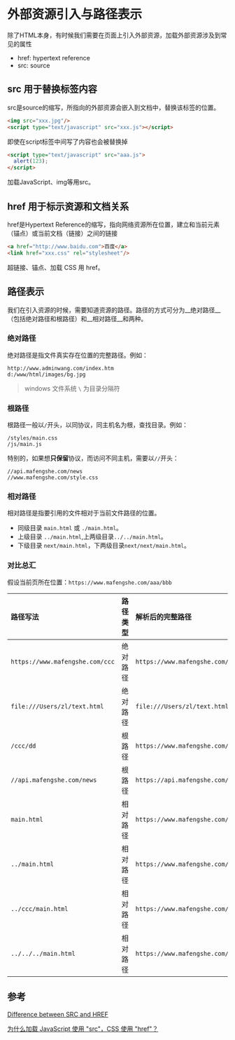 # 外部资源引入与路径表示

除了HTML本身，有时候我们需要在页面上引入外部资源，加载外部资源涉及到常见的属性

* href: hypertext reference
* src: source

## src 用于替换标签内容

src是source的缩写，所指向的外部资源会嵌入到文档中，替换该标签的位置。

```html
<img src="xxx.jpg"/>
<script type="text/javascript" src="xxx.js"></script>
```

即使在script标签中间写了内容也会被替换掉

```html
<script type="text/javascript" src="aaa.js">
  alert(123);
</script>
```

加载JavaScript、img等用src。

## href 用于标示资源和文档关系

href是Hypertext Reference的缩写，指向网络资源所在位置，建立和当前元素（锚点）或当前文档（链接）之间的链接

```html
<a href="http://www.baidu.com">百度</a>
<link href="xxx.css" rel="stylesheet"/>
```

超链接、锚点、加载 CSS 用 href。

## 路径表示

我们在引入资源的时候，需要知道资源的路径。路径的方式可分为__绝对路径__（包括绝对路径和根路径）和__相对路径__和两种。

### 绝对路径

绝对路径是指文件真实存在位置的完整路径。例如：

```
http://www.adminwang.com/index.htm
d:/www/html/images/bg.jpg
```

> windows 文件系统 `\` 为目录分隔符

### 根路径

根路径一般以`/`开头，以同协议，同主机名为根，查找目录。例如：

```
/styles/main.css
/js/main.js
```

特别的，如果想**只保留**协议，而访问不同主机，需要以`//`开头：

```
//api.mafengshe.com/news
//www.mafengshe.com/style.css
```

### 相对路径

相对路径是指要引用的文件相对于当前文件路径的位置。

* 同级目录 `main.html` 或 `./main.html`。
* 上级目录 `../main.html`,上两级目录`../../main.html`。
* 下级目录 `next/main.html`，下两级目录`next/next/main.html`。

### 对比总汇

假设当前页所在位置：`https://www.mafengshe.com/aaa/bbb`

|        路径写法      | 路径类型 | 解析后的完整路径 |
|:--------------------|:--------|:--------------|
| `https://www.mafengshe.com/ccc` | 绝对路径 | `https://www.mafengshe.com/ccc`|
| `file:///Users/zl/text.html` | 绝对路径 | `file:///Users/zl/text.html` |
| `/ccc/dd`          | 根路径 | `https://www.mafengshe.com/ccc/dd` |
| `//api.mafengshe.com/news`| 根路径 |`https://api.mafengshe.com/news`|
| `main.html`        | 相对路径 | `https://www.mafengshe.com/aaa/main.html` |
| `../main.html`     | 相对路径 | `https://www.mafengshe.com/main.html` |
| `../ccc/main.html` | 相对路径 | `https://www.mafengshe.com/ccc/main.html` |
| `../../../main.html` | 相对路径 | `https://www.mafengshe.com/main.html` |

## 参考

[Difference between SRC and HREF](http://stackoverflow.com/questions/3395359/difference-between-src-and-href)

[为什么加载 JavaScript 使用 "src"，CSS 使用 "href"？](http://www.zhihu.com/question/19708137)
